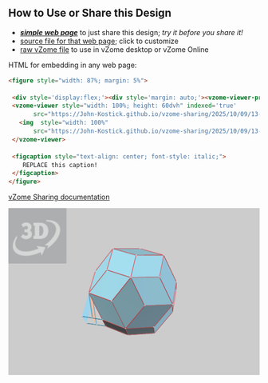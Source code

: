
## How to Use or Share this Design

 - [***simple web page***](<https://John-Kostick.github.io/vzome-sharing/2025/10/09/13-21-46-6-axis-CM-X/>) to just share this design; *try it before you share it!*
 - [source file for that web page](<https://github.com/John-Kostick/vzome-sharing/edit/main/2025/10/09/13-21-46-6-axis-CM-X/index.md>); click to customize
 - [raw vZome file](<https://raw.githubusercontent.com/John-Kostick/vzome-sharing/main/2025/10/09/13-21-46-6-axis-CM-X/6-axis-CM-X.vZome>) to use in vZome desktop or vZome Online
 
 HTML for embedding in any web page:
 ```html
<figure style="width: 87%; margin: 5%">
  
  <div style='display:flex;'><div style='margin: auto;'><vzome-viewer-previous label='prev step'></vzome-viewer-previous><vzome-viewer-next label='next step'></vzome-viewer-next></div></div>
  <vzome-viewer style="width: 100%; height: 60dvh" indexed='true'
        src="https://John-Kostick.github.io/vzome-sharing/2025/10/09/13-21-46-6-axis-CM-X/6-axis-CM-X.vZome" >
    <img  style="width: 100%"
        src="https://John-Kostick.github.io/vzome-sharing/2025/10/09/13-21-46-6-axis-CM-X/6-axis-CM-X.png" >
  </vzome-viewer>

  <figcaption style="text-align: center; font-style: italic;">
     REPLACE this caption!
  </figcaption>
</figure>

 ```

[vZome Sharing documentation](https://vzome.github.io/vzome/sharing.html#how-it-works)

![Image](<6-axis-CM-X.png>)

